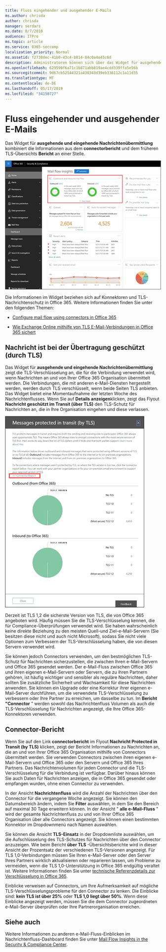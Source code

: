 ```yaml
---
title: Fluss eingehender und ausgehender E-Mails
ms.author: chrisda
author: chrisda
manager: serdars
ms.date: 8/7/2018
audience: ITPro
ms.topic: article
ms.service: O365-seccomp
localization_priority: Normal
ms.assetid: f2738dec-41b0-43c4-b814-84c0a4e45c6d
description: Administratoren können sich über das Widget für ausgehende und eingehende Nachrichten im Nachrichtenfluss-Dashboard im Security & Compliance Center informieren.
ms.openlocfilehash: 629599f6a71c1b871abb819ae4cdd339ffa5e56b
ms.sourcegitcommit: 9d67cb52544321a430343d39eb336112c1a11d35
ms.translationtype: MT
ms.contentlocale: de-DE
ms.lasthandoff: 05/17/2019
ms.locfileid: "34158727"
---
```

# <a name="outbound-and-inbound-mail-flow"></a>Fluss eingehender und ausgehender E-Mails

Das Widget für **ausgehende und eingehende Nachrichtenübermittlung** kombiniert die Informationen aus dem **connectorbericht** und dem früheren TLS-Übersichts **Bericht** an einer Stelle.

![Der Bericht über den ausgehenden und eingehenden Nachrichtenfluss im Nachrichtenfluss-Dashboard im Security & Compliance Center](media/2c591d1c-bad6-4b72-890e-f8fdfd4f447a.png)

Die Informationen im Widget beziehen sich auf Konnektoren und TLS-Nachrichtenschutz in Office 365. Weitere Informationen finden Sie unter den folgenden Themen:

- [Configure mail flow using connectors in Office 365](https://technet.microsoft.com/library/ms.exch.eac.connectorselection.aspx)

- [Wie Exchange Online mithilfe von TLS E-Mail-Verbindungen in Office 365 sichert](https://support.office.com/article/4CDE0CDA-3430-4DC0-B489-F2C0736C929F)

## <a name="message-protected-in-transit-by-tls"></a>Nachricht ist bei der Übertragung geschützt (durch TLS)

Das Widget für **ausgehende und eingehende Nachrichtenübermittlung** zeigt die TLS-Verschlüsselung an, die für die Verbindung verwendet wird, wenn Nachrichten an und von Ihrer Office 365 Organisation übermittelt werden. Die Verbindungen, die mit anderen e-Mail-Diensten hergestellt werden, werden durch TLS verschlüsselt, wenn beide Seiten TLS anbieten. Das Widget bietet eine Momentaufnahme der letzten Woche des Nachrichtenflusses. Wenn Sie auf **Details anzeigen**klicken, zeigt das Flyout **Nachricht geschützt im Transit (über TLS)** den TLS-Schutz für Nachrichten an, die in Ihre Organisation eingehen und diese verlassen.

![Das Flyout "Nachrichten in Transit (über TLS) geschützt im Security & Compliance Center"](media/825aa74c-413d-4141-8e3c-dfe68ae78eed.png)

Derzeit ist TLS 1,2 die sicherste Version von TLS, die von Office 365 angeboten wird. Häufig müssen Sie die TLS-Verschlüsselung kennen, die für Compliance-Überprüfungen verwendet wird. Sie haben wahrscheinlich keine direkte Beziehung zu den meisten Quell-und Ziel-e-Mail-Servern (Sie besitzen diese nicht und auch nicht Microsoft), sodass Sie nicht viele Optionen zum Verbessern der TLS-Verschlüsselung haben, die von diesen Servern verwendet wird.

Sie können jedoch Connectors [](https://technet.microsoft.com/library/ms.exch.eac.connectorselection.aspx) verwenden, um den bestmöglichen TLS-Schutz für Nachrichten sicherzustellen, die zwischen Ihren e-Mail-Servern und Office 365 gesendet werden. Der e-Mail-Fluss zwischen Office 365 und ihren eigenen e-Mail-Servern oder Servern, die zu ihren Partnern gehören, ist häufig wichtiger und sensibler als reguläre Nachrichten, daher sollten Sie zusätzliche Sicherheit und Wachsamkeit für diese Nachrichten anwenden. Sie können ein Upgrade oder eine Korrektur ihrer eigenen e-Mail-Server durchführen, um die verwendete TLS-Verschlüsselung zu verbessern oder Ihre Partner zu erreichen, um dasselbe zu tun. Im **Bericht "Connector** " werden sowohl das Nachrichtenfluss Volumen als auch die TLS-Verschlüsselung für Nachrichten angezeigt, die Ihre Office 365-Konnektoren verwenden.

## <a name="connector-report"></a>Connector-Bericht

Wenn Sie auf den Link **connectorbericht** im Flyout **Nachricht Protected in Transit (by TLS)** klicken, zeigt der Bericht Informationen zu Nachrichten an, die an und von Ihrer Office 365 Organisation mithilfe von Connectors übermittelt werden. Sie verwenden Connectors zwischen ihren eigenen e-Mail-Servern und Office 365 oder den Servern und Office 365 Ihres Partners. Das Nachrichtenvolumen für jeden Connector und die TLS-Verschlüsselung für die Verbindung ist verfügbar. Darüber hinaus können Sie auch Daten für Nachrichten anzeigen, die in Office 365 gesendet oder empfangen wurden, ohne einen Connector zu verwenden.

In der Ansicht **Nachrichtenfluss** wird die Anzahl der Nachrichten über den Connector für die vergangene Woche angezeigt. Sie können den Datumsbereich ändern, indem Sie **Filter** auswählen, in dem Sie den Bereich auf maximal 30 Tage erweitern können. In der Ansicht " **alle e-Mail-Fluss** " wird der gesamte Nachrichtenfluss zu und von Ihrer Office 365 Organisation über alle Connectors angezeigt. Sie können einen bestimmten Konnektor im Dropdownmenü nach Namen auswählen.

Sie können die Ansicht **TLS-Einsatz** in der Dropdownliste auswählen, um die Aufschlüsselung des TLS-Schutzes für Nachrichten über den Connector anzuzeigen. Wie beim Bericht **über TLS** -Übersichtsberichte wird in dieser Ansicht der Prozentsatz der verschiedenen TLS-Versionen angezeigt. Für TLS 1,0-Verbindungen müssen Sie Ihren e-Mail-Server oder den Server Ihres Partners wirklich aktualisieren oder reparieren lassen, um Probleme zu vermeiden, wenn die TLS 1,0-Unterstützung in Office 365 endgültig veraltet ist. Weitere Informationen finden Sie unter [technische Referenzdetails zur Verschlüsselung in Office 365](https://support.office.com/article/862cbe93-4268-4ef9-ba79-277545ecf221).

Einblicke verweisen auf Connectors, um Ihre Aufmerksamkeit auf mögliche TLS-Verschlüsselungsprobleme für den Connector zu lenken. Die Einblicke sind: **kein TLS ist über 25%** oder **TLS 1,0 liegt über 50%**. Wenn diese Einblicke angezeigt werden, müssen Sie die dem Connector zugeordneten e-Mail-Server überprüfen oder Ihre Partnerorganisation erreichen.

## <a name="see-also"></a>Siehe auch

Weitere Informationen zu anderen e-Mail-Fluss-Einblicken im Nachrichtenfluss-Dashboard finden Sie unter [Mail Flow Insights in the Security & Compliance Center](mail-flow-insights.md).
